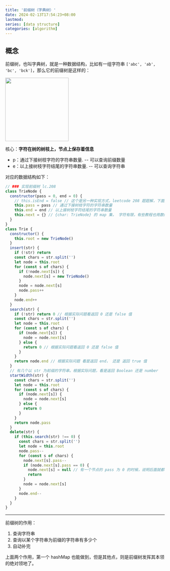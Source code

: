```yaml
---
title: '前缀树（字典树）'
date: 2024-02-13T17:54:23+08:00
lastmod:
series: [data structure]
categories: [algorithm]
---
```


## 概念

前缀树，也叫字典树，就是一种数据结构，比如有一组字符串 `['abc', 'ab', 'bc', 'bck']`，那么它的前缀树是这样的：

<img src='https://cdn.jsdelivr.net/gh/yokiizx/picgo@main/img/202402131753139.png' width='200px'/>

核心：**字符在树的树枝上，节点上保存着信息**

- p：通过下接树枝字符的字符串数量. -- 可以查询前缀数量
- e：以上接树枝字符结尾的字符串数量. -- 可以查询字符串

对应的数据结构如下：

```js
// ### 实现前缀树 lc.208
class TrieNode {
  constructor(pass = 0, end = 0) {
    // this.isEnd = false // 这个是另一种实现方式，leetcode 208 题题解，下面这种能多做一种统计
    this.pass = pass // 通过下接树枝字符的字符串数量
    this.end = end // 以上接树枝字符结尾的字符串数量
    this.next = {} // {char: TrieNode} 的 map 集， 字符有限，有些教程也用数组实现
  }
}
class Trie {
  constructor() {
    this.root = new TrieNode()
  }
  insert(str) {
    if (!str) return
    const chars = str.split('')
    let node = this.root
    for (const s of chars) {
      if (!node.next[s]) {
        node.next[s] = new TrieNode()
      }
      node = node.next[s]
      node.pass++
    }
    node.end++
  }
  search(str) {
    if (!str) return 0 // 根据实际问题看返回 0 还是 false 值
    const chars = str.split('')
    let node = this.root
    for (const s of chars) {
      if (node.next[s]) {
        node = node.next[s]
      } else {
        return 0 // 根据实际问题看返回 0 还是 false 值
      }
    }
    return node.end // 根据实际问题 看是返回 end， 还是 返回 true 值
  }
  // 有几个以 str 为前缀的字符串。根据实际问题，看是返回 Boolean 还是 number
  startWidth(str) {
    const chars = str.split('')
    let node = this.root
    for (const s of chars) {
      if (node.next[s]) {
        node = node.next[s]
      } else {
        return 0
      }
    }
    return node.pass
  }
  delete(str) {
    if (this.search(str) !== 0) {
      const chars = str.split('')
      let node = this.root
      node.pass--
      for (const s of chars) {
        node.next[s].pass--
        if (node.next[s].pass == 0) {
          node.next[s] = null // 有一个节点的 pass 为 0 的时候，说明后面就都没得了，可以直接把后续置 null 了
          return
        }
        node = node.next[s]
      }
      node.end--
    }
  }
}
```

---

前缀树的作用：

1. 查询字符串
2. 查询以某个字符串为前缀的字符串有多少个
3. 自动补完

上面两个作用，第一个 hashMap 也能做到，但是其他点，则是前缀树发挥其本领的绝对领地了。
